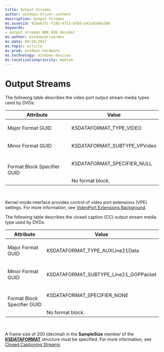 ```yaml
---
title: Output Streams
author: windows-driver-content
description: Output Streams
ms.assetid: 91be637c-f195-4713-bfb0-b41c0346e390
keywords:
- output streams WDK DVD decoder
ms.author: windowsdriverdev
ms.date: 04/20/2017
ms.topic: article
ms.prod: windows-hardware
ms.technology: windows-devices
ms.localizationpriority: medium
---
```


# Output Streams





The following table describes the video port output stream media types used by DVDs:

<table>
<colgroup>
<col width="50%" />
<col width="50%" />
</colgroup>
<thead>
<tr class="header">
<th>Attribute</th>
<th>Value</th>
</tr>
</thead>
<tbody>
<tr class="odd">
<td><p>Major Format GUID</p></td>
<td><p>KSDATAFORMAT_TYPE_VIDEO</p></td>
</tr>
<tr class="even">
<td><p>Minor Format GUID</p></td>
<td><p>KSDATAFORMAT_SUBTYPE_VPVideo</p></td>
</tr>
<tr class="odd">
<td><p>Format Block Specifier GUID</p></td>
<td><p>KSDATAFORMAT_SPECIFIER_NULL</p>
<div>
 
</div>
No format block.</td>
</tr>
</tbody>
</table>

 

Kernel-mode interface provides control of video port extensions (VPE) settings. For more information, see [VideoPort Extensions Background](https://msdn.microsoft.com/library/windows/hardware/ff570536).

The following table describes the closed caption (CC) output stream media type used by DVDs:

<table>
<colgroup>
<col width="50%" />
<col width="50%" />
</colgroup>
<thead>
<tr class="header">
<th>Attribute</th>
<th>Value</th>
</tr>
</thead>
<tbody>
<tr class="odd">
<td><p>Major Format GUID</p></td>
<td><p>KSDATAFORMAT_TYPE_AUXLine21Data</p></td>
</tr>
<tr class="even">
<td><p>Minor Format GUID</p></td>
<td><p>KSDATAFORMAT_SUBTYPE_Line21_GOPPacket</p></td>
</tr>
<tr class="odd">
<td><p>Format Block Specifier GUID</p></td>
<td><p>KSDATAFORMAT_SPECIFIER_NONE</p>
<div>
 
</div>
No format block.</td>
</tr>
</tbody>
</table>

 

A frame size of 200 (decimal) in the **SampleSize** member of the [**KSDATAFORMAT**](https://msdn.microsoft.com/library/windows/hardware/ff561656) structure must be specified. For more information, see [Closed Captioning Streams](closed-captioning-streams.md).

 

 




